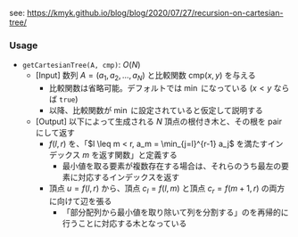 see: https://kmyk.github.io/blog/blog/2020/07/27/recursion-on-cartesian-tree/

### Usage

- `getCartesianTree(A, cmp)`: $O(N)$
    - [Input] 数列 $A = (a_1, a_2, \ldots, a_N)$ と比較関数 $\mathrm{cmp}(x, y)$ を与える
        - 比較関数は省略可能。デフォルトでは $\min$ になっている ($x < y$ ならば `true`)
        - 以降、比較関数が $\min$ に設定されていると仮定して説明する
    - [Output] 以下によって生成される $N$ 頂点の根付き木と、その根を pair にして返す
      - $f(l, r)$ を、「$l \leq m < r, a_m = \min_{j=l}^{r-1} a_j$ を満たすインデックス $m$ を返す関数」と定義する
        - 最小値を取る要素が複数存在する場合は、それらのうち最左の要素に対応するインデックスを返す
      - 頂点 $u = f(l, r)$ から、頂点 $c_l = f(l, m)$ と頂点 $c_r = f(m+1, r)$ の両方に向けて辺を張る
        - 「部分配列から最小値を取り除いて列を分割する」のを再帰的に行うことに対応する木となっている
